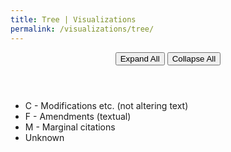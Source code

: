 ```yaml
---
title: Tree | Visualizations
permalink: /visualizations/tree/
---
```


<div id="viz">
  <header>
    <button class="expandAll">Expand All</button>
    <button class="collapseAll">Collapse All</button>
  </header>

  <ul>
    <li><i class="fa fa-circle" style="color: orange;"></i> C - Modifications etc. (not altering text)</li>
    <li><i class="fa fa-circle" style="color: #06d6a0;"></i> F - Amendments (textual)</li>
    <li><i class="fa fa-circle" style="color: purple;"></i> M - Marginal citations</li>
    <li><i class="fa fa-circle" style="color: grey;"></i> Unknown</li>
  </ul>
</div>
